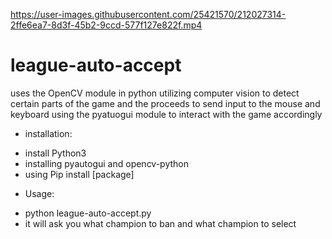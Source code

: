 

https://user-images.githubusercontent.com/25421570/212027314-2ffe6ea7-8d3f-45b2-9ccd-577f127e822f.mp4


# league-auto-accept
uses the OpenCV module in python utilizing computer vision to detect certain parts of the game
and the proceeds to send input to the mouse and keyboard using the pyatuogui module to interact with the game accordingly 

* installation:
- install Python3
- installing pyautogui and opencv-python
- using Pip install [package]

* Usage:
- python league-auto-accept.py
- it will ask you what champion to ban and what champion to select
